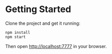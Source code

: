 # Getting Started

Clone the project and get it running:
```
npm install
npm start
```

Then open [http://localhost:7777](http://localhost:7777) in your browser.
